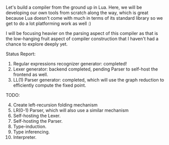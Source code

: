 Let's build a compiler from the ground up in Lua. Here, we will be developing our own tools from scratch along the way, which is great because Lua doesn't come with much in terms of its standard library so we get to do a lot platforming work as well :)

I will be focusing heavier on the parsing aspect of this compiler as that is the low-hanging fruit aspect of compiler construction that I haven't had a chance to explore deeply yet.

Status Report:

1. Regular expressions recognizer generator: completed!
2. Lexer generator: backend completed, pending Parser to self-host the frontend as well.
3. LL(1) Parser generator: completed, which will use the graph reduction to efficiently compute the fixed point.

TODO:

4. Create left-recursion folding mechanism
4. LR(0-1) Parser, which will also use a similar mechanism
5. Self-hosting the Lexer.
6. Self-hosting the Parser.
7. Type-induction.
8. Type inferencing.
9. Interpreter.